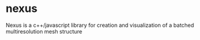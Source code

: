 # nexus
Nexus is a c++/javascript library for creation and visualization of a batched multiresolution mesh structure
